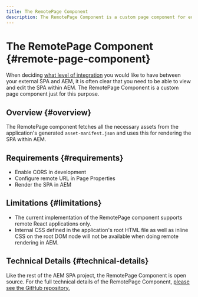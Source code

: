 ```yaml
---
title: The RemotePage Component
description: The RemotePage Component is a custom page component for editing remote React SPA within AEM.
---
```

# The RemotePage Component {#remote-page-component}

When deciding [what level of integration](/help/implementing/developing/headful-headless.md) you would like to have between your external SPA and AEM, it is often clear that you need to be able to view and edit the SPA within AEM. The RemotePage Component is a custom page component just for this purpose.

## Overview {#overview}

The RemotePage component fetches all the necessary assets from the application's generated `asset-manifest.json` and uses this for rendering the SPA within AEM.

## Requirements {#requirements}

* Enable CORS in development
* Configure remote URL in Page Properties
* Render the SPA in AEM

## Limitations {#limitations}

* The current implementation of the RemotePage component supports remote React applications only.
* Internal CSS defined in the application's root HTML file as well as inline CSS on the root DOM node will not be available when doing remote rendering in AEM.

## Technical Details {#technical-details}

Like the rest of the AEM SPA project, the RemotePage Component is open source. For the full technical details of the RemotePage Component, [please see the GitHub repository.](https://github.com/adobe/aem-spa-project-core/tree/master/ui.apps/src/main/content/jcr_root/apps/spa-project-core/components/remotepage)
